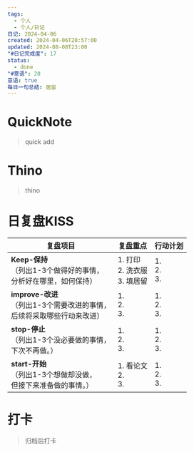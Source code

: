 ```yaml
---
tags:
  - 个人
  - 个人/日记
日记: 2024-04-06
created: 2024-04-06T20:57:00
updated: 2024-08-08T23:00
"#日记完成度": 17
status:
  - done
"#意语": 20
意语: true
每日一句总结: 居留
---
```

# QuickNote
> quick add

# Thino
> thino

# 日复盘KISS
| **复盘项目**                                             | **复盘重点**                   | **行动计划**          |
| ---------------------------------------------------- | -------------------------- | ----------------- |
| **Keep-保持**<br>（列出1-3个做得好的事情，<br>   分析好在哪里，如何保持）     | 1.  打印<br>2. 洗衣服<br>3. 填居留 | 1.  <br>2. <br>3. |
| **improve-改进**<br>（列出1-3个需要改进的事情，<br>  后续将采取哪些行动来改进） | 1.  <br>2. <br>3.          | 1.  <br>2. <br>3. |
| **stop-停止**<br>（列出1-3个没必要做的事情，<br>下次不再做。）            | 1.  <br>2. <br>3.          | 1.  <br>2. <br>3. |
| **start-开始**<br>（列出1-3个想做却没做，<br>但接下来准备做的事情。）        | 1.  看论文<br>2. <br>3.       | 1.  <br>2. <br>3. |



# 打卡
> 归档后打卡


